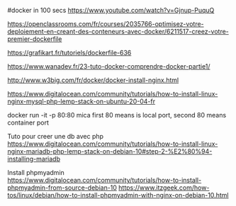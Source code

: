 #docker in 100 secs
https://www.youtube.com/watch?v=Gjnup-PuquQ

https://openclassrooms.com/fr/courses/2035766-optimisez-votre-deploiement-en-creant-des-conteneurs-avec-docker/6211517-creez-votre-premier-dockerfile

https://grafikart.fr/tutoriels/dockerfile-636

https://www.wanadev.fr/23-tuto-docker-comprendre-docker-partie1/

http://www.w3big.com/fr/docker/docker-install-nginx.html

https://www.digitalocean.com/community/tutorials/how-to-install-linux-nginx-mysql-php-lemp-stack-on-ubuntu-20-04-fr


docker run -it -p 80:80 mica
first 80 means is local port, second 80 means container port

Tuto pour creer une db avec php
https://www.digitalocean.com/community/tutorials/how-to-install-linux-nginx-mariadb-php-lemp-stack-on-debian-10#step-2-%E2%80%94-installing-mariadb

Install phpmyadmin
https://www.digitalocean.com/community/tutorials/how-to-install-phpmyadmin-from-source-debian-10
https://www.itzgeek.com/how-tos/linux/debian/how-to-install-phpmyadmin-with-nginx-on-debian-10.html

